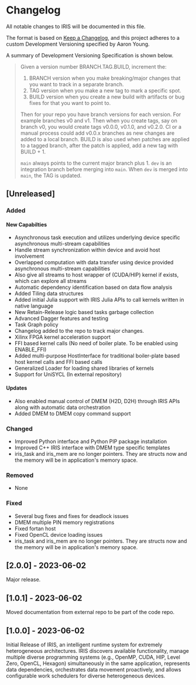 # Changelog

All notable changes to IRIS will be documented in this file.

The format is based on [Keep a Changelog](https://keepachangelog.com/en/1.1.0/),
and this project adheres to a custom Development Versioning specified by Aaron Young.

A summary of Development Versioning Specification is shown below.

> Given a version number BRANCH.TAG.BUILD, increment the:
> 1. BRANCH version when you make breaking/major changes that you want to track in a separate branch.
> 2. TAG version when you make a new tag to mark a specific spot.
> 3. BUILD version when you create a new build with artifacts or bug fixes for that you want to point to.
>
> Then for your repo you have branch versions for each version. For example branches v0 and v1. Then when you create tags, say on branch v0, you would create tags v0.0.0, v0.1.0, and v0.2.0.
> CI or a manual process could add v0.0.x branches as new changes are added to a local branch. BUILD is also used when patches are applied to a tagged branch, after the patch is applied, add a new tag with BUILD + 1.
>
> `main` always points to the current major branch plus 1. `dev` is an integration branch before merging into `main`. When `dev` is merged into `main`, the TAG is updated.

## [Unreleased]

### Added

#### New Capabilties

- Asynchronous task execution and utilizes underlying device specific asynchronous multi-stream capabilities
- Handle stream synchronization within device and avoid host involvement
- Overlapped computation with data transfer using device provided asynchronous multi-stream capabilities
- Also give all streams to host wrapper of (CUDA/HIP) kernel if exists, which can explore all streams
- Automatic dependency identification based on data flow analysis
- Added Tiling data structures
- Added initial Julia support with IRIS Julia APIs to call kernels written in native language
- New Retain-Release logic based tasks garbage collection
- Advanced Dagger features and testing
- Task Graph policy
- Changelog added to the repo to track major changes.
- Xilinx FPGA kernel acceleration support
- FFI based kernel calls (No need of boiler plate. To be enabled using ENABLE_FFI)
- Added multi-purpose HostInterface for traditional boiler-plate based host kernel calls and FFI based calls
- Generalized Loader for loading shared libraries of kernels
- Support for UniSYCL (In external repository)

#### Updates

- Also enabled manual control of DMEM (H2D, D2H) through IRIS APIs along with automatic data orchestration
- Added DMEM to DMEM copy command support

### Changed

- Improved Python interface and Python PIP package installation
- Improved C++ IRIS interface with DMEM type specific templates
- iris_task and iris_mem are no longer pointers. They are structs now and the memory will be in application's memory space.

### Removed

- None

### Fixed

- Several bug fixes and fixes for deadlock issues
- DMEM multiple PIN memory registrations
- Fixed fortan host
- Fixed OpenCL device loading issues
- iris_task and iris_mem are no longer pointers. They are structs now and the memory will be in application's memory space.

## [2.0.0] - 2023-06-02

Major release.

## [1.0.1] - 2023-06-02

Moved documentation from external repo to be part of the code repo.

## [1.0.0] - 2023-06-02

Initial Release of IRIS, an intelligent runtime system for extremely heterogeneous architectures. IRIS discovers available functionality, manage multiple diverse programming
systems (e.g., OpenMP, CUDA, HIP, Level Zero, OpenCL, Hexagon) simultaneously in the same application, represents data dependencies, orchestrates data movement proactively, and allows configurable work schedulers for diverse heterogeneous devices.